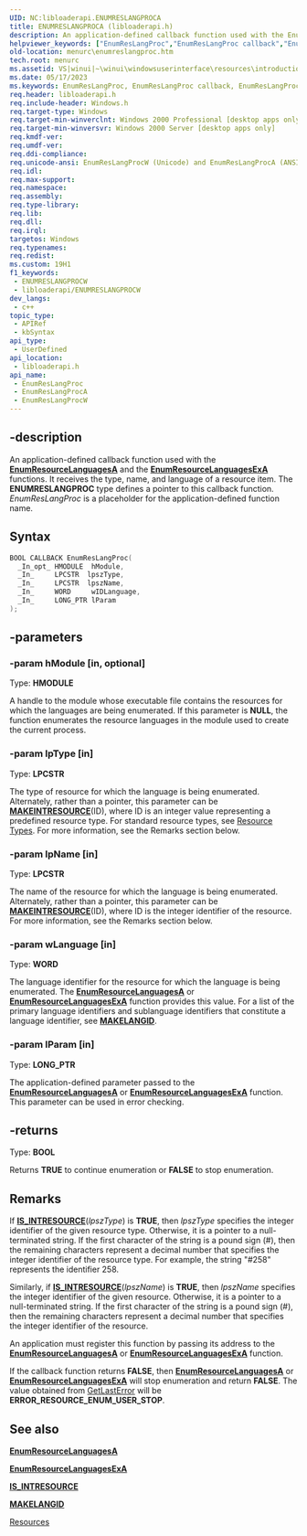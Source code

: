 ```yaml
---
UID: NC:libloaderapi.ENUMRESLANGPROCA
title: ENUMRESLANGPROCA (libloaderapi.h)
description: An application-defined callback function used with the EnumResourceLanguages and EnumResourceLanguagesEx functions. (ANSI)
helpviewer_keywords: ["EnumResLangProc","EnumResLangProc callback","EnumResLangProc callback function [Menus and Other Resources]","EnumResLangProcA","EnumResLangProcW","_win32_EnumResLangProc","_win32_enumreslangproc_cpp","libloaderapi/EnumResLangProc","libloaderapi/EnumResLangProcA","libloaderapi/EnumResLangProcW","menurc.enumreslangproc","winui._win32_enumreslangproc"]
old-location: menurc\enumreslangproc.htm
tech.root: menurc
ms.assetid: VS|winui|~\winui\windowsuserinterface\resources\introductiontoresources\resourcereference\resourcefunctions\enumreslangproc.htm
ms.date: 05/17/2023
ms.keywords: EnumResLangProc, EnumResLangProc callback, EnumResLangProc callback function [Menus and Other Resources], EnumResLangProcA, EnumResLangProcW, _win32_EnumResLangProc, _win32_enumreslangproc_cpp, libloaderapi/EnumResLangProc, libloaderapi/EnumResLangProcA, libloaderapi/EnumResLangProcW, menurc.enumreslangproc, winui._win32_enumreslangproc
req.header: libloaderapi.h
req.include-header: Windows.h
req.target-type: Windows
req.target-min-winverclnt: Windows 2000 Professional [desktop apps only]
req.target-min-winversvr: Windows 2000 Server [desktop apps only]
req.kmdf-ver: 
req.umdf-ver: 
req.ddi-compliance: 
req.unicode-ansi: EnumResLangProcW (Unicode) and EnumResLangProcA (ANSI)
req.idl: 
req.max-support: 
req.namespace: 
req.assembly: 
req.type-library: 
req.lib: 
req.dll: 
req.irql: 
targetos: Windows
req.typenames: 
req.redist: 
ms.custom: 19H1
f1_keywords:
 - ENUMRESLANGPROCW
 - libloaderapi/ENUMRESLANGPROCW
dev_langs:
 - c++
topic_type:
 - APIRef
 - kbSyntax
api_type:
 - UserDefined
api_location:
 - libloaderapi.h
api_name:
 - EnumResLangProc
 - EnumResLangProcA
 - EnumResLangProcW
---
```


## -description

An application-defined callback function used with the [**EnumResourceLanguagesA**](../winbase/nf-winbase-enumresourcelanguagesa.md) and the [**EnumResourceLanguagesExA**](nf-libloaderapi-enumresourcelanguagesexa.md) functions. It receives the type, name, and language of a resource item. The **ENUMRESLANGPROC** type defines a pointer to this callback function. *EnumResLangProc* is a placeholder for the application-defined function name.

## Syntax

``` c++
BOOL CALLBACK EnumResLangProc(
  _In_opt_ HMODULE  hModule,
  _In_     LPCSTR  lpszType,
  _In_     LPCSTR  lpszName,
  _In_     WORD     wIDLanguage,
  _In_     LONG_PTR lParam
);
```

## -parameters

### -param hModule [in, optional]

Type: **HMODULE**

A handle to the module whose executable file contains the resources for which the languages are being enumerated. If this parameter is **NULL**, the function enumerates the resource languages in the module used to create the current process.

### -param lpType [in]

Type: **LPCSTR**

The type of resource for which the language is being enumerated. Alternately, rather than a pointer, this parameter can be [**MAKEINTRESOURCE**](../winuser/nf-winuser-makeintresourcea.md)(ID), where ID is an integer value representing a predefined resource type. For standard resource types, see [Resource Types](/windows/win32/menurc/resource-types). For more information, see the Remarks section below.

### -param lpName [in]

Type: **LPCSTR**

The name of the resource for which the language is being enumerated. Alternately, rather than a pointer, this parameter can be [**MAKEINTRESOURCE**](../winuser/nf-winuser-makeintresourcea.md)(ID), where ID is the integer identifier of the resource. For more information, see the Remarks section below.

### -param wLanguage [in]

Type: **WORD**

The language identifier for the resource for which the language is being enumerated. The [**EnumResourceLanguagesA**](../winbase/nf-winbase-enumresourcelanguagesa.md) or [**EnumResourceLanguagesExA**](nf-libloaderapi-enumresourcelanguagesexa.md) function provides this value. For a list of the primary language identifiers and sublanguage identifiers that constitute a language identifier, see [**MAKELANGID**](../winnt/nf-winnt-makelangid.md).

### -param lParam [in]

Type: **LONG\_PTR**

The application-defined parameter passed to the [**EnumResourceLanguagesA**](../winbase/nf-winbase-enumresourcelanguagesa.md) or [**EnumResourceLanguagesExA**](nf-libloaderapi-enumresourcelanguagesexa.md) function. This parameter can be used in error checking.

## -returns

Type: **BOOL**

Returns **TRUE** to continue enumeration or **FALSE** to stop enumeration.

## Remarks

If [**IS_INTRESOURCE**](../winuser/nf-winuser-is_intresource.md)(*lpszType*) is **TRUE**, then *lpszType* specifies the integer identifier of the given resource type. Otherwise, it is a pointer to a null-terminated string. If the first character of the string is a pound sign (\#), then the remaining characters represent a decimal number that specifies the integer identifier of the resource type. For example, the string "\#258" represents the identifier 258.

Similarly, if [**IS_INTRESOURCE**](../winuser/nf-winuser-is_intresource.md)(*lpszName*) is **TRUE**, then *lpszName* specifies the integer identifier of the given resource. Otherwise, it is a pointer to a null-terminated string. If the first character of the string is a pound sign (\#), then the remaining characters represent a decimal number that specifies the integer identifier of the resource.

An application must register this function by passing its address to the [**EnumResourceLanguagesA**](../winbase/nf-winbase-enumresourcelanguagesa.md) or [**EnumResourceLanguagesExA**](nf-libloaderapi-enumresourcelanguagesexa.md) function.

If the callback function returns **FALSE**, then [**EnumResourceLanguagesA**](../winbase/nf-winbase-enumresourcelanguagesa.md) or [**EnumResourceLanguagesExA**](nf-libloaderapi-enumresourcelanguagesexa.md) will stop enumeration and return **FALSE**. The value obtained from [GetLastError](../errhandlingapi/nf-errhandlingapi-getlasterror.md) will be **ERROR\_RESOURCE\_ENUM\_USER\_STOP**.

## See also

[**EnumResourceLanguagesA**](../winbase/nf-winbase-enumresourcelanguagesa.md)

[**EnumResourceLanguagesExA**](nf-libloaderapi-enumresourcelanguagesexa.md)

[**IS_INTRESOURCE**](../winuser/nf-winuser-is_intresource.md)

[**MAKELANGID**](../winnt/nf-winnt-makelangid.md)

[Resources](/windows/win32/menurc/resources)
